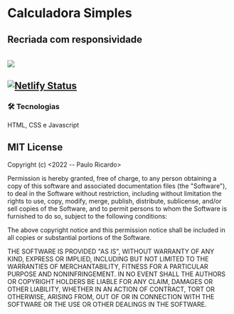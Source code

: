 #  Calculadora Simples
<h2>Recriada com responsividade</h2>

<br>
<img src=https://github.com/Rodrigues-PauloRicardo/recriando-calculadora/blob/main/imgcalc.png>
<br>

<h2 Status:  🚀 Concluído .</h2>

[![Netlify Status](https://api.netlify.com/api/v1/badges/5fc8d938-d177-485f-a3d5-4e12e3c732fc/deploy-status)](https://calculadora-estudo.netlify.app/)
### 🛠 Tecnologias
HTML, CSS e Javascript


<h2>MIT License</h2>
Copyright (c) <2022 -- Paulo Ricardo>

Permission is hereby granted, free of charge, to any person obtaining a copy
of this software and associated documentation files (the "Software"), to deal
in the Software without restriction, including without limitation the rights
to use, copy, modify, merge, publish, distribute, sublicense, and/or sell
copies of the Software, and to permit persons to whom the Software is
furnished to do so, subject to the following conditions:

The above copyright notice and this permission notice shall be included in all
copies or substantial portions of the Software.

THE SOFTWARE IS PROVIDED "AS IS", WITHOUT WARRANTY OF ANY KIND, EXPRESS OR
IMPLIED, INCLUDING BUT NOT LIMITED TO THE WARRANTIES OF MERCHANTABILITY,
FITNESS FOR A PARTICULAR PURPOSE AND NONINFRINGEMENT. IN NO EVENT SHALL THE
AUTHORS OR COPYRIGHT HOLDERS BE LIABLE FOR ANY CLAIM, DAMAGES OR OTHER
LIABILITY, WHETHER IN AN ACTION OF CONTRACT, TORT OR OTHERWISE, ARISING FROM,
OUT OF OR IN CONNECTION WITH THE SOFTWARE OR THE USE OR OTHER DEALINGS IN THE
SOFTWARE.

